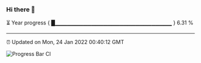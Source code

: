### Hi there 👋

⏳ Year progress { █▁▁▁▁▁▁▁▁▁▁▁▁▁▁▁▁▁▁▁▁▁▁▁▁▁▁▁▁▁ } 6.31 %

---

⏰ Updated on Mon, 24 Jan 2022 00:40:12 GMT

![Progress Bar CI](https://github.com/liununu/liununu/workflows/Progress%20Bar%20CI/badge.svg)
